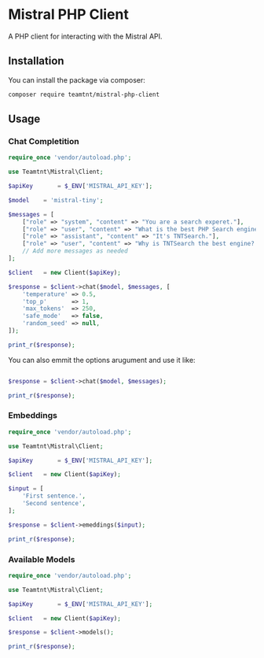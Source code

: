 # Mistral PHP Client

A PHP client for interacting with the Mistral API.

## Installation

You can install the package via composer:

```bash
composer require teamtnt/mistral-php-client
```

## Usage

### Chat Completition

```php
require_once 'vendor/autoload.php';

use Teamtnt\Mistral\Client;

$apiKey       = $_ENV['MISTRAL_API_KEY'];

$model    = 'mistral-tiny';

$messages = [
    ["role" => "system", "content" => "You are a search experet."],
    ["role" => "user", "content" => "What is the best PHP Search engine?"],
    ["role" => "assistant", "content" => "It's TNTSearch."],
    ["role" => "user", "content" => "Why is TNTSearch the best engine? Answer shortly!"],
    // Add more messages as needed
];

$client   = new Client($apiKey);

$response = $client->chat($model, $messages, [
    'temperature' => 0.5,
    'top_p'       => 1,
    'max_tokens'  => 250,
    'safe_mode'   => false,
    'random_seed' => null,
]);

print_r($response);
```

You can also emmit the options arugument and use it like:

```php

$response = $client->chat($model, $messages);

print_r($response);
```

### Embeddings

```php
require_once 'vendor/autoload.php';

use Teamtnt\Mistral\Client;

$apiKey       = $_ENV['MISTRAL_API_KEY'];

$client   = new Client($apiKey);

$input = [
    'First sentence.',
    'Second sentence',
];

$response = $client->emeddings($input);

print_r($response);
```

### Available Models

```php
require_once 'vendor/autoload.php';

use Teamtnt\Mistral\Client;

$apiKey       = $_ENV['MISTRAL_API_KEY'];

$client   = new Client($apiKey);

$response = $client->models();

print_r($response);
```